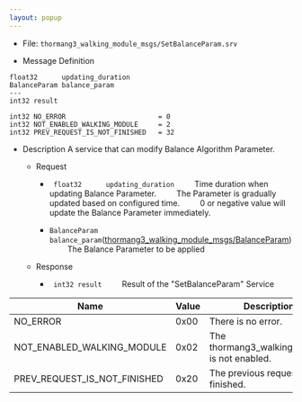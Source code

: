 ```yaml
---
layout: popup
---
```


- File: `thormang3_walking_module_msgs/SetBalanceParam.srv`


- Message Definition
 ```
 float32      updating_duration
 BalanceParam balance_param
 ---
 int32 result

 int32 NO_ERROR                       = 0
 int32 NOT_ENABLED_WALKING_MODULE     = 2
 int32 PREV_REQUEST_IS_NOT_FINISHED   = 32
 ```

- Description
A service that can modify Balance Algorithm Parameter.

  - Request
    * ` float32      updating_duration`
&emsp;&emsp; Time duration when updating Balance Parameter.
&emsp;&emsp; The Parameter is gradually updated based on configured time.
&emsp;&emsp; 0 or negative value will update the Balance Parameter immediately.

    * `BalanceParam balance_param`([thormang3_walking_module_msgs/BalanceParam])
&emsp;&emsp; The Balance Parameter to be applied

  - Response
    * ` int32 result`
&emsp;&emsp; Result of the "SetBalanceParam" Service

| Name                           | Value | Description                                   |
|--------------------------------|-------|-----------------------------------------------|
| NO_ERROR                       | 0x00  | There is no error.                            |
| NOT_ENABLED_WALKING_MODULE     | 0x02  | The thormang3_walking_module is not enabled.  |
| PREV_REQUEST_IS_NOT_FINISHED   | 0x20  | The previous request is not finished.         |




[thormang3_walking_module_msgs/BalanceParam]: /docs/en/platform/msgs/BalanceParm_msg/#balanceparam-msg
